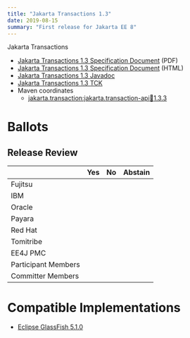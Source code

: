 ```yaml
---
title: "Jakarta Transactions 1.3"
date: 2019-08-15
summary: "First release for Jakarta EE 8"
---
```

Jakarta Transactions

* [Jakarta Transactions 1.3 Specification Document](./transactions-spec-1.3.pdf) (PDF)
* [Jakarta Transactions 1.3 Specification Document](./transactions-spec-1.3.html) (HTML)
* [Jakarta Transactions 1.3 Javadoc](./apidocs)
* [Jakarta Transactions 1.3 TCK](https://download.eclipse.org/jakartaee/transactions/1.3/eclipse-transactions-tck-1.3.0.zip)
* Maven coordinates
  * [jakarta.transaction:jakarta.transaction-api:jar:1.3.3](https://search.maven.org/artifact/jakarta.transaction/jakarta.transaction-api/1.3.3/jar)

# Ballots

## Release Review

|                       |  Yes    | No      | Abstain  |
|-----------------------|---------|---------|----------|
|Fujitsu                |         |         |          |
|IBM                    |         |         |          |
|Oracle                 |         |         |          |
|Payara                 |         |         |          |
|Red Hat                |         |         |          |
|Tomitribe              |         |         |          |
|EE4J PMC               |         |         |          |
|Participant Members    |         |         |          |
|Committer Members      |         |         |          |

# Compatible Implementations

* [Eclipse GlassFish 5.1.0](https://eclipse-ee4j.github.io/glassfish/)
